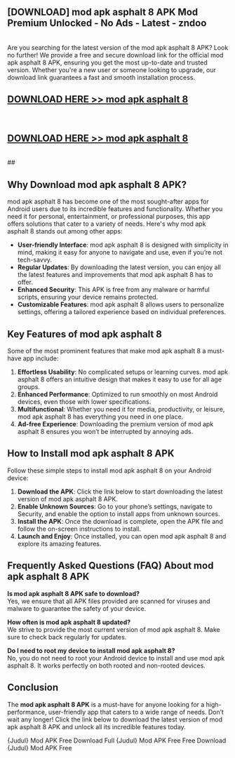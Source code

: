 ## [DOWNLOAD] mod apk asphalt 8 APK Mod  Premium Unlocked - No Ads - Latest - zndoo <br>
<br>
Are you searching for the latest version of the mod apk asphalt 8 APK? Look no further! We provide a free and secure download link for the official mod apk asphalt 8 APK, ensuring you get the most up-to-date and trusted version. Whether you're a new user or someone looking to upgrade, our download link guarantees a fast and smooth installation process.


## [DOWNLOAD HERE >> mod apk asphalt 8](http://leaked.freeplayer.one?title=mod_apk_asphalt_8&ref=23)
  <br>

## [DOWNLOAD HERE >> mod apk asphalt 8](http://leaked.freeplayer.one?title=mod_apk_asphalt_8&ref=23)
  <br>
  ##



## Why Download mod apk asphalt 8 APK?

mod apk asphalt 8 has become one of the most sought-after apps for Android users due to its incredible features and functionality. Whether you need it for personal, entertainment, or professional purposes, this app offers solutions that cater to a variety of needs. Here's why mod apk asphalt 8 stands out among other apps:

- **User-friendly Interface**: mod apk asphalt 8 is designed with simplicity in mind, making it easy for anyone to navigate and use, even if you’re not tech-savvy.
- **Regular Updates**: By downloading the latest version, you can enjoy all the latest features and improvements that mod apk asphalt 8 has to offer.
- **Enhanced Security**: This APK is free from any malware or harmful scripts, ensuring your device remains protected.
- **Customizable Features**: mod apk asphalt 8 allows users to personalize settings, offering a tailored experience based on individual preferences.

## Key Features of mod apk asphalt 8

Some of the most prominent features that make mod apk asphalt 8 a must-have app include:

1. **Effortless Usability**: No complicated setups or learning curves. mod apk asphalt 8 offers an intuitive design that makes it easy to use for all age groups.
2. **Enhanced Performance**: Optimized to run smoothly on most Android devices, even those with lower specifications.
3. **Multifunctional**: Whether you need it for media, productivity, or leisure, mod apk asphalt 8 has everything you need in one place.
4. **Ad-free Experience**: Downloading the premium version of mod apk asphalt 8 ensures you won’t be interrupted by annoying ads.

## How to Install mod apk asphalt 8 APK

Follow these simple steps to install mod apk asphalt 8 on your Android device:

1. **Download the APK**: Click the link below to start downloading the latest version of mod apk asphalt 8 APK.
2. **Enable Unknown Sources**: Go to your phone’s settings, navigate to Security, and enable the option to install apps from unknown sources.
3. **Install the APK**: Once the download is complete, open the APK file and follow the on-screen instructions to install.
4. **Launch and Enjoy**: Once installed, you can open mod apk asphalt 8 and explore its amazing features.

## Frequently Asked Questions (FAQ) About mod apk asphalt 8 APK

**Is mod apk asphalt 8 APK safe to download?**  
Yes, we ensure that all APK files provided are scanned for viruses and malware to guarantee the safety of your device.

**How often is mod apk asphalt 8 updated?**  
We strive to provide the most current version of mod apk asphalt 8. Make sure to check back regularly for updates.

**Do I need to root my device to install mod apk asphalt 8?**  
No, you do not need to root your Android device to install and use mod apk asphalt 8. It works perfectly on both rooted and non-rooted devices.

## Conclusion

The **mod apk asphalt 8 APK** is a must-have for anyone looking for a high-performance, user-friendly app that caters to a wide range of needs. Don’t wait any longer! Click the link below to download the latest version of mod apk asphalt 8 APK and unlock all its incredible features today.

{Judul} Mod APK Free
Download Full {Judul} Mod APK Free
Free Download {Judul} Mod APK Free

